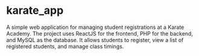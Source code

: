 # karate_app
A simple web application for managing student registrations at a Karate Academy. The project uses ReactJS for the frontend, PHP for the backend, and MySQL as the database. It allows students to register, view a list of registered students, and manage class timings.
